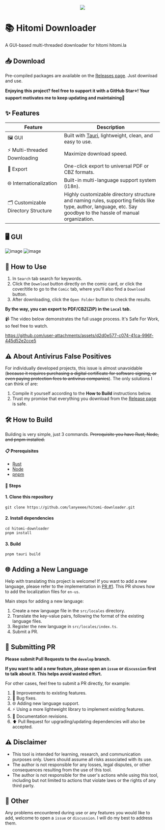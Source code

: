 <p align="center">
    <img src="https://github.com/user-attachments/assets/efd0470a-f5cb-4c1d-a0c3-3f5c39113933" style="align-self: center"/>
</p>


# 📚 Hitomi Downloader

A GUI-based multi-threaded downloader for hitomi hitomi.la

## 📥 Download

Pre-compiled packages are available on the [Releases page](https://github.com/lanyeeee/hitomi-downloader/releases). Just download and use.

**Enjoying this project? feel free to support it with a GitHub Star⭐! Your support motivates me to keep updating and maintaining🙏**

## ✨ Features

| Feature                            | Description                                                  |
| ---------------------------------- | ------------------------------------------------------------ |
| 🖼️ GUI                              | Built with [Tauri](https://v2.tauri.app/start/), lightweight, clean, and easy to use. |
| ⚡ Multi-threaded Downloading       | Maximize download speed.                                     |
| 📂 Export                           | One-click export to universal PDF or CBZ formats.            |
| 🌐 Internationalization             | Built-in multi-language support system (i18n).               |
| 🗂️ Customizable Directory Structure | Highly customizable directory structure and naming rules, supporting fields like type, author, language, etc. Say goodbye to the hassle of manual organization. |

## 🖥️ GUI

![image](https://github.com/user-attachments/assets/fd93fd2f-db16-43b6-86cf-aa643eb572c8)
![image](https://github.com/user-attachments/assets/81a859f2-2a06-4eca-b45f-4f6555cc62c0)


## 📖 How to Use

1.  In `Search` tab search for keywords.
2.  Click the `Download` button directly on the comic card, or click the cover/title to go to the `Comic` tab, where you'll also find a `Download` button.
3.  After downloading, click the `Open Folder` button to check the results.

**By the way, you can export to PDF/CBZ(ZIP) in the `Local` tab.**

📹 The video below demonstrates the full usage process. It's Safe For Work, so feel free to watch.

https://github.com/user-attachments/assets/d2d0e577-c074-41ca-996f-445d52e2cce5



## ⚠️ About Antivirus False Positives

For individually developed projects, this issue is almost unavoidable (~~because it requires purchasing a digital certificate for software signing, or even paying protection fees to antivirus companies~~).
The only solutions I can think of are:

1.  Compile it yourself according to the **How to Build** instructions below.
2.  Trust my promise that everything you download from the [Release page](https://github.com/lanyeeee/hitomi-downloader/releases) is safe.

## 🛠️ How to Build

Building is very simple, just 3 commands.
~~Prerequisite you have Rust, Node, and pnpm installed.~~

#### 📋 Prerequisites

-   [Rust](https://www.rust-lang.org/tools/install)
-   [Node](https://nodejs.org/en)
-   [pnpm](https://pnpm.io/installation)

#### 📝 Steps

#### 1. Clone this repository

```
git clone https://github.com/lanyeeee/hitomi-downloader.git
```

#### 2. Install dependencies

```
cd hitomi-downloader
pnpm install
```

#### 3. Build

```
pnpm tauri build
```

## 🌐 Adding a New Language

Help with translating this project is welcome! If you want to add a new language, please refer to the implementation in [PR #1](https://github.com/lanyeeee/hitomi-downloader/pull/1). This PR shows how to add the localization files for `en-us`.

Main steps for adding a new language:

1.  Create a new language file in the `src/locales` directory.
2.  Translate the key-value pairs, following the format of the existing language files.
3.  Register the new language in `src/locales/index.ts`.
4.  Submit a PR.

## 🤝 Submitting PR

**Please submit Pull Requests to the `develop` branch.**

**If you want to add a new feature, please open an `issue` or `discussion` first to talk about it. This helps avoid wasted effort.**

For other cases, feel free to submit a PR directly, for example:

1.  🔧 Improvements to existing features.
2.  🐛 Bug fixes.
3.  🌐 Adding new language support.
4.  ⚡ Using a more lightweight library to implement existing features.
5.  📝 Documentation revisions.
6.  ⬆️  Pull Request for upgrading/updating dependencies will also be accepted.

## ⚠️ Disclaimer

-   This tool is intended for learning, research, and communication purposes only. Users should assume all risks associated with its use.
-   The author is not responsible for any losses, legal disputes, or other consequences resulting from the use of this tool.
-   The author is not responsible for the user's actions while using this tool, including but not limited to actions that violate laws or the rights of any third party.

## 💬 Other

Any problems encountered during use or any features you would like to add, welcome to open a `issue` or `discussion`. I will do my best to address them.
